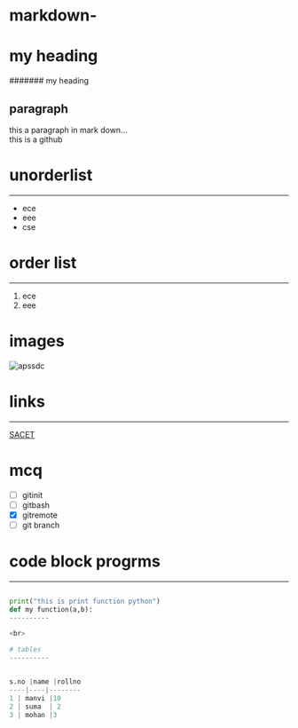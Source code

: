 # markdown-
# my heading
####### my heading



paragraph
-------------
this a paragraph in mark down...<br>this is  a github 
# unorderlist
-----------
- ece
- eee
- cse
# order list
-------------
1. ece
2. eee

# images
![apssdc](https://www.google.com/url?sa=i&url=https%3A%2F%2Fwww.apssdc.in%2F&psig=AOvVaw0SiULixxqji30DC7wmrW__&ust=1613543736103000&source=images&cd=vfe&ved=0CAMQjB1qFwoTCLiV5fvk7e4CFQAAAAAdAAAAABAK)
# links
---------
[SACET](http://www.sacet.ac.in/)
# mcq
- [ ] gitinit
- [ ] gitbash
- [x] gitremote
- [ ] git branch
# code block progrms
---------
`````````python

print("this is print function python")
def my function(a,b):
----------

<br>

# tables
----------


s.no |name |rollno
----|----|--------
1 | manvi |10
2 | suma  | 2
3 | mohan |3
